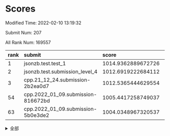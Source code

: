 # Scores

Modified Time: 2022-02-10 13:19:32

Submit Num: 207

All Rank Num: 169557

| rank |               submit               |       score        |       sigma        | pk_num |
| :--- | :--------------------------------- | :----------------- | :----------------- | :----- |
| 1    | jsonzb.test.test_1                 | 1014.9362889672726 | 0.8706486852104832 | 3278   |
| 2    | jsonzb.test.submission_level_4     | 1012.6919222684112 | 0.8046827399824062 | 3279   |
| 3    | cpp.21_12_24.submission-2b2ea0d7   | 1012.5365444629554 | 0.7875667047497873 | 3277   |
| 54   | cpp.2022_01_09.submission-816672bd | 1005.4417258749037 | 0.7317234266239003 | 3281   |
| 63   | cpp.2022_01_09.submission-5b0e3de2 | 1004.0348967320537 | 0.7208279253425367 | 3275   |


<details>
<summary>全部</summary>

| rank |                 submit                 |       score        |       sigma        | pk_num |
| :--- | :------------------------------------- | :----------------- | :----------------- | :----- |
| 1    | jsonzb.test.test_1                     | 1014.9362889672726 | 0.8706486852104832 | 3278   |
| 2    | jsonzb.test.submission_level_4         | 1012.6919222684112 | 0.8046827399824062 | 3279   |
| 3    | cpp.21_12_24.submission-2b2ea0d7       | 1012.5365444629554 | 0.7875667047497873 | 3277   |
| 4    | gobigger.level_3.submission_level_3_34 | 1012.2021055274558 | 0.7761096820414757 | 3278   |
| 5    | gobigger.level_3.submission_level_3_8  | 1011.9251151448616 | 0.7861457626037853 | 3278   |
| 6    | gobigger.level_3.submission_level_3_42 | 1011.6187704988457 | 0.7654953071638789 | 3275   |
| 7    | gobigger.level_3.submission_level_3_31 | 1011.3045218253905 | 0.7874162979524071 | 3285   |
| 8    | gobigger.level_3.submission_level_3_12 | 1011.0447466751419 | 0.7953589191461278 | 3277   |
| 9    | gobigger.level_3.submission_level_3_47 | 1010.9093262067291 | 0.7718977949240302 | 3279   |
| 10   | gobigger.level_3.submission_level_3_7  | 1010.8091193343612 | 0.7474468433189175 | 3277   |
| 11   | gobigger.level_3.submission_level_3_28 | 1010.7165566678523 | 0.7361670576472447 | 3270   |
| 12   | gobigger.level_3.submission_level_3_36 | 1010.6063981273853 | 0.7830169304124237 | 3284   |
| 13   | gobigger.level_3.submission_level_3_17 | 1010.5944672597639 | 0.7667141625689247 | 3282   |
| 14   | gobigger.level_3.submission_level_3_48 | 1010.5801686643116 | 0.7688278139594344 | 3279   |
| 15   | gobigger.level_3.submission_level_3_46 | 1010.5746699251382 | 0.7859834102161716 | 3280   |
| 16   | gobigger.level_3.submission_level_3_25 | 1010.5740579932411 | 0.751102868007743  | 3279   |
| 17   | gobigger.level_3.submission_level_3_43 | 1010.5156824585101 | 0.7598841822333509 | 3275   |
| 18   | gobigger.level_3.submission_level_3_19 | 1010.4561579965633 | 0.7732199221194416 | 3277   |
| 19   | gobigger.level_3.submission_level_3_10 | 1010.4456084452463 | 0.767861501039457  | 3276   |
| 20   | gobigger.level_3.submission_level_3_23 | 1010.4383675538676 | 0.7615994822824877 | 3281   |
| 21   | gobigger.level_3.submission_level_3_9  | 1010.4262058847673 | 0.7917302628944566 | 3273   |
| 22   | gobigger.level_3.submission_level_3_1  | 1010.3142055361463 | 0.7605400263188159 | 3276   |
| 23   | gobigger.level_3.submission_level_3_22 | 1010.0485287518171 | 0.7569102368357392 | 3274   |
| 24   | gobigger.level_3.submission_level_3_0  | 1010.0075067109509 | 0.7386918614691138 | 3279   |
| 25   | gobigger.level_3.submission_level_3_40 | 1009.9583800610241 | 0.7596306070829186 | 3273   |
| 26   | gobigger.level_3.submission_level_3_4  | 1009.9139401714293 | 0.763886769929874  | 3274   |
| 27   | gobigger.level_3.submission_level_3_6  | 1009.9005936652254 | 0.7482317473460149 | 3277   |
| 28   | gobigger.level_3.submission_level_3_3  | 1009.8676529849643 | 0.7496284158789372 | 3273   |
| 29   | gobigger.level_3.submission_level_3_16 | 1009.7942897728755 | 0.7438205458036602 | 3270   |
| 30   | gobigger.level_3.submission_level_3_38 | 1009.5910963515703 | 0.7563153553443097 | 3275   |
| 31   | gobigger.level_3.submission_level_3_11 | 1009.5805086721585 | 0.7507264117728425 | 3280   |
| 32   | gobigger.level_3.submission_level_3_27 | 1009.555836635715  | 0.7348130888656306 | 3271   |
| 33   | gobigger.level_3.submission_level_3_41 | 1009.5543065688753 | 0.7651073041194231 | 3280   |
| 34   | gobigger.level_3.submission_level_3_2  | 1009.5195151857088 | 0.7440224619003156 | 3275   |
| 35   | gobigger.level_3.submission_level_3_13 | 1009.5062764111204 | 0.7777206392171537 | 3281   |
| 36   | gobigger.level_3.submission_level_3_45 | 1009.4689606007463 | 0.764663223298557  | 3279   |
| 37   | gobigger.level_3.submission_level_3_35 | 1009.4672729663114 | 0.7406288778305131 | 3276   |
| 38   | gobigger.level_3.submission_level_3_49 | 1009.4577997800163 | 0.734842120905343  | 3274   |
| 39   | gobigger.level_3.submission_level_3_30 | 1009.4326836741911 | 0.760605911309284  | 3280   |
| 40   | gobigger.level_3.submission_level_3_18 | 1009.4274920788025 | 0.7511797834788816 | 3271   |
| 41   | gobigger.level_3.submission_level_3_26 | 1009.3977207173716 | 0.7677195400349744 | 3280   |
| 42   | gobigger.level_3.submission_level_3_39 | 1009.3349663245841 | 0.7367383765452917 | 3277   |
| 43   | gobigger.level_3.submission_level_3_20 | 1009.3176196823371 | 0.7440701528315464 | 3276   |
| 44   | gobigger.level_3.submission_level_3_29 | 1009.2989142649927 | 0.7453041853116971 | 3281   |
| 45   | gobigger.level_3.submission_level_3_44 | 1009.1454615083784 | 0.7402603983282455 | 3282   |
| 46   | gobigger.level_3.submission_level_3_5  | 1009.1384348535644 | 0.7463811150545392 | 3273   |
| 47   | gobigger.level_3.submission_level_3_15 | 1009.080976936385  | 0.765159023787884  | 3273   |
| 48   | gobigger.level_3.submission_level_3_24 | 1008.8323288781336 | 0.7569548080684051 | 3279   |
| 49   | gobigger.level_3.submission_level_3_14 | 1008.8220966820509 | 0.7407396549111944 | 3276   |
| 50   | gobigger.level_3.submission_level_3_21 | 1008.7939010433684 | 0.7354217676073128 | 3280   |
| 51   | gobigger.level_3.submission_level_3_32 | 1008.5229916701327 | 0.7606802935921505 | 3277   |
| 52   | gobigger.level_3.submission_level_3_33 | 1008.4117166913599 | 0.7606223016357326 | 3280   |
| 53   | gobigger.level_3.submission_level_3_37 | 1008.2582844131996 | 0.7464652502148917 | 3277   |
| 54   | cpp.2022_01_09.submission-816672bd     | 1005.4417258749037 | 0.7317234266239003 | 3281   |
| 55   | gobigger.level_1.submission_level_1_21 | 1004.830312845421  | 0.7219150536624807 | 3275   |
| 56   | gobigger.level_1.submission_level_1_31 | 1004.7537939202105 | 0.7311977140180423 | 3274   |
| 57   | gobigger.level_1.submission_level_1_10 | 1004.6714662440417 | 0.7310262420703386 | 3278   |
| 58   | gobigger.level_1.submission_level_1_6  | 1004.6308170863207 | 0.7184487587648161 | 3279   |
| 59   | gobigger.level_1.submission_level_1_28 | 1004.3311006926933 | 0.7261241785414368 | 3277   |
| 60   | gobigger.level_1.submission_level_1_48 | 1004.3058456792371 | 0.7227408296211977 | 3270   |
| 61   | gobigger.level_1.submission_level_1_1  | 1004.1100062370348 | 0.7221381132290136 | 3275   |
| 62   | gobigger.level_1.submission_level_1_33 | 1004.0598251040597 | 0.7034383179831245 | 3277   |
| 63   | cpp.2022_01_09.submission-5b0e3de2     | 1004.0348967320537 | 0.7208279253425367 | 3275   |
| 64   | gobigger.level_1.submission_level_1_5  | 1004.0183884970562 | 0.7309872424632792 | 3271   |
| 65   | gobigger.level_1.submission_level_1_19 | 1004.0035181386817 | 0.7157587469504848 | 3270   |
| 66   | gobigger.level_1.submission_level_1_49 | 1003.9996169283683 | 0.7165881989538534 | 3277   |
| 67   | gobigger.level_1.submission_level_1_41 | 1003.9230194639692 | 0.726527755918601  | 3280   |
| 68   | gobigger.level_1.submission_level_1_34 | 1003.851540528409  | 0.7269134905111366 | 3273   |
| 69   | gobigger.level_1.submission_level_1_26 | 1003.7812706516086 | 0.7167781249170941 | 3274   |
| 70   | gobigger.level_1.submission_level_1_29 | 1003.7148565874014 | 0.7242576252621863 | 3276   |
| 71   | gobigger.level_1.submission_level_1_23 | 1003.6560043918668 | 0.7185039979361811 | 3277   |
| 72   | gobigger.level_1.submission_level_1_43 | 1003.6162561522483 | 0.7138744095048001 | 3279   |
| 73   | gobigger.level_1.submission_level_1_16 | 1003.5618353414723 | 0.7048740964888787 | 3277   |
| 74   | gobigger.level_1.submission_level_1_42 | 1003.529348605941  | 0.734098230539144  | 3279   |
| 75   | gobigger.level_1.submission_level_1_4  | 1003.5003578950543 | 0.7105348063397787 | 3278   |
| 76   | gobigger.level_1.submission_level_1_18 | 1003.4998054194497 | 0.7190211016536017 | 3272   |
| 77   | gobigger.level_1.submission_level_1_0  | 1003.4821424449066 | 0.712858027550999  | 3280   |
| 78   | gobigger.level_1.submission_level_1_20 | 1003.4614686469821 | 0.7008528424820757 | 3275   |
| 79   | gobigger.level_1.submission_level_1_11 | 1003.3898556600187 | 0.7027336811725633 | 3277   |
| 80   | gobigger.level_1.submission_level_1_8  | 1003.2447435349338 | 0.707772206902954  | 3279   |
| 81   | gobigger.level_1.submission_level_1_17 | 1003.1520638747451 | 0.7182739990142722 | 3276   |
| 82   | gobigger.level_1.submission_level_1_35 | 1002.9844190469174 | 0.7180552623014697 | 3282   |
| 83   | gobigger.level_1.submission_level_1_30 | 1002.9843000311853 | 0.7156044294373173 | 3275   |
| 84   | gobigger.level_1.submission_level_1_27 | 1002.9703663077065 | 0.7165122927538656 | 3273   |
| 85   | gobigger.level_1.submission_level_1_15 | 1002.9627999573231 | 0.7246069889254461 | 3272   |
| 86   | gobigger.level_1.submission_level_1_32 | 1002.9578964900212 | 0.7192734667847634 | 3275   |
| 87   | gobigger.level_1.submission_level_1_12 | 1002.9006298607861 | 0.7220856695623062 | 3278   |
| 88   | gobigger.level_1.submission_level_1_46 | 1002.8212771859661 | 0.7127527641987331 | 3273   |
| 89   | gobigger.level_1.submission_level_1_2  | 1002.7804333047308 | 0.7097145870204946 | 3281   |
| 90   | gobigger.level_1.submission_level_1_13 | 1002.729536538005  | 0.7043434114336651 | 3274   |
| 91   | gobigger.level_1.submission_level_1_44 | 1002.6853817719445 | 0.7105205716911918 | 3275   |
| 92   | gobigger.level_1.submission_level_1_36 | 1002.629812752678  | 0.6977355079415432 | 3276   |
| 93   | gobigger.level_1.submission_level_1_7  | 1002.6185396047163 | 0.7105587666579827 | 3276   |
| 94   | gobigger.level_1.submission_level_1_40 | 1002.5850076243917 | 0.7263571311939031 | 3274   |
| 95   | gobigger.level_1.submission_level_1_14 | 1002.5822676346648 | 0.7147417644692605 | 3282   |
| 96   | gobigger.level_1.submission_level_1_22 | 1002.5694052508557 | 0.7146951087416362 | 3273   |
| 97   | gobigger.level_1.submission_level_1_39 | 1002.5291314228502 | 0.7206263206193451 | 3274   |
| 98   | gobigger.level_1.submission_level_1_25 | 1002.3923335595952 | 0.7065490675861219 | 3273   |
| 99   | gobigger.level_1.submission_level_1_37 | 1002.3584040026237 | 0.7131024890016459 | 3275   |
| 100  | gobigger.level_1.submission_level_1_3  | 1002.3385856056827 | 0.7215488900563038 | 3278   |
| 101  | gobigger.level_1.submission_level_1_9  | 1002.2123252277307 | 0.7244921562371293 | 3277   |
| 102  | gobigger.level_1.submission_level_1_45 | 1002.2080160648062 | 0.7204429718666134 | 3278   |
| 103  | gobigger.level_1.submission_level_1_47 | 1001.8355519568013 | 0.7168368426628118 | 3279   |
| 104  | gobigger.level_1.submission_level_1_38 | 1001.7395289836022 | 0.7150650712711653 | 3268   |
| 105  | gobigger.level_1.submission_level_1_24 | 1001.1773435334328 | 0.7138694706808179 | 3273   |
| 106  | gobigger.random.submission_random_14   | 997.8283410918293  | 0.7123884383530799 | 3276   |
| 107  | gobigger.random.submission_random_28   | 997.7681536922162  | 0.7067610101709612 | 3279   |
| 108  | gobigger.random.submission_random_16   | 996.8628367839833  | 0.7046336838777547 | 3275   |
| 109  | gobigger.random.submission_random_20   | 996.8523433027561  | 0.7200624763745669 | 3270   |
| 110  | gobigger.random.submission_random_7    | 996.7498059310025  | 0.7059602519003928 | 3279   |
| 111  | gobigger.random.submission_random_0    | 996.6008296652088  | 0.7152335927064648 | 3278   |
| 112  | gobigger.random.submission_random_12   | 996.5443147242021  | 0.7131678547088773 | 3276   |
| 113  | gobigger.random.submission_random_48   | 996.5356122464333  | 0.7071375069127995 | 3285   |
| 114  | gobigger.random.submission_random_34   | 996.4216455309819  | 0.7227629425181853 | 3280   |
| 115  | gobigger.random.submission_random_1    | 996.3703106245174  | 0.7096584078801084 | 3278   |
| 116  | gobigger.random.submission_random_24   | 996.3541544000452  | 0.7080736526188962 | 3275   |
| 117  | gobigger.random.submission_random_37   | 996.3428698953206  | 0.7060777253669575 | 3273   |
| 118  | gobigger.random.submission_random_26   | 996.2305090969791  | 0.7016532249269001 | 3277   |
| 119  | gobigger.random.submission_random_23   | 996.082272015987   | 0.7066662553369188 | 3278   |
| 120  | gobigger.random.submission_random_32   | 996.0508772154654  | 0.7054898014079313 | 3274   |
| 121  | gobigger.random.submission_random_2    | 995.9933868257428  | 0.7108909192916166 | 3283   |
| 122  | gobigger.random.submission_random_10   | 995.9799678564287  | 0.7173390386011079 | 3278   |
| 123  | gobigger.random.submission_random_27   | 995.938295196818   | 0.6965039851710418 | 3278   |
| 124  | gobigger.random.submission_random_42   | 995.8890221134727  | 0.7037783561778461 | 3275   |
| 125  | gobigger.random.submission_random_38   | 995.8782258406568  | 0.6976672448348054 | 3279   |
| 126  | gobigger.random.submission_random_47   | 995.8734404461479  | 0.7192070447228216 | 3275   |
| 127  | gobigger.random.submission_random_45   | 995.8577872410285  | 0.7156992879142786 | 3277   |
| 128  | gobigger.random.submission_random_46   | 995.8356396403153  | 0.7183321669903449 | 3278   |
| 129  | gobigger.random.submission_random_17   | 995.8051622397387  | 0.7022302656742978 | 3276   |
| 130  | gobigger.random.submission_random_21   | 995.7557803754726  | 0.7139061388255252 | 3285   |
| 131  | gobigger.random.submission_random_40   | 995.7470918057535  | 0.7110636121166386 | 3279   |
| 132  | gobigger.random.submission_random_41   | 995.7441959755764  | 0.7022336720624809 | 3280   |
| 133  | gobigger.random.submission_random_6    | 995.6596508972502  | 0.7172648618151375 | 3280   |
| 134  | gobigger.random.submission_random_29   | 995.6481335437381  | 0.7191887819418838 | 3272   |
| 135  | gobigger.random.submission_random_8    | 995.6206287233041  | 0.7141268453954083 | 3277   |
| 136  | gobigger.random.submission_random_19   | 995.5922671006455  | 0.7221700983864947 | 3276   |
| 137  | gobigger.random.submission_random_33   | 995.5761145483216  | 0.7191755384680995 | 3276   |
| 138  | gobigger.random.submission_random_31   | 995.5656508370683  | 0.6964517981930871 | 3280   |
| 139  | gobigger.random.submission_random_36   | 995.5487957400925  | 0.7059387914853384 | 3277   |
| 140  | gobigger.random.submission_random_22   | 995.5438231122406  | 0.709186778171819  | 3273   |
| 141  | gobigger.random.submission_random_44   | 995.3196305207057  | 0.7136632017537263 | 3272   |
| 142  | gobigger.random.submission_random_4    | 995.2936908383023  | 0.7047190453918515 | 3272   |
| 143  | gobigger.random.submission_random_43   | 995.280906612128   | 0.7178112135082684 | 3278   |
| 144  | gobigger.random.submission_random_11   | 995.2689968422138  | 0.7128118948036676 | 3279   |
| 145  | gobigger.random.submission_random_15   | 995.1401219223903  | 0.7211393731294374 | 3280   |
| 146  | gobigger.random.submission_random_35   | 995.1320995474026  | 0.7098014310483325 | 3278   |
| 147  | gobigger.random.submission_random_25   | 995.1018525872558  | 0.7045681941634099 | 3272   |
| 148  | gobigger.random.submission_random_39   | 995.081996394827   | 0.7142767373644129 | 3273   |
| 149  | gobigger.random.submission_random_3    | 994.9594591239512  | 0.7116688130998009 | 3277   |
| 150  | gobigger.random.submission_random_9    | 994.8835179540349  | 0.724724035471654  | 3274   |
| 151  | gobigger.random.submission_random_30   | 994.7999990951848  | 0.7233352558286902 | 3275   |
| 152  | gobigger.random.submission_random_18   | 994.6649956604697  | 0.7181831949254723 | 3277   |
| 153  | gobigger.random.submission_random_5    | 994.619581710525   | 0.7213034614506055 | 3277   |
| 154  | gobigger.random.submission_random_13   | 994.4188489796683  | 0.7163617381540538 | 3275   |
| 155  | gobigger.random.submission_random_49   | 994.2425270948263  | 0.7076259690503925 | 3274   |
| 156  | gobigger.level_2.submission_level_2_2  | 994.05680024693    | 0.7353568191461897 | 3277   |
| 157  | gobigger.level_2.submission_level_2_3  | 993.8495901293307  | 0.7215938412353611 | 3279   |
| 158  | gobigger.level_2.submission_level_2_8  | 993.3940705218864  | 0.7412738072495499 | 3277   |
| 159  | gobigger.level_2.submission_level_2_34 | 993.2593981236405  | 0.7335996243425905 | 3279   |
| 160  | gobigger.level_2.submission_level_2_9  | 993.2249880701077  | 0.7295937955296107 | 3279   |
| 161  | gobigger.level_2.submission_level_2_15 | 993.1619739668507  | 0.7244076506589259 | 3272   |
| 162  | gobigger.level_2.submission_level_2_18 | 993.1557392600623  | 0.7354329014707839 | 3276   |
| 163  | gobigger.level_2.submission_level_2_11 | 992.9222345247329  | 0.7349542440138357 | 3275   |
| 164  | gobigger.level_2.submission_level_2_43 | 992.8701052869006  | 0.7296513299689916 | 3274   |
| 165  | gobigger.level_2.submission_level_2_29 | 992.755690435158   | 0.7541011096118159 | 3276   |
| 166  | gobigger.level_2.submission_level_2_27 | 992.6870895126841  | 0.7351201420834349 | 3278   |
| 167  | gobigger.level_2.submission_level_2_19 | 992.6326358675037  | 0.7440151785314844 | 3273   |
| 168  | gobigger.level_2.submission_level_2_46 | 992.6164788117328  | 0.7570245965081059 | 3272   |
| 169  | gobigger.level_2.submission_level_2_38 | 992.5720677794781  | 0.7282549106181249 | 3277   |
| 170  | gobigger.level_2.submission_level_2_13 | 992.5605837982519  | 0.7515257873596272 | 3273   |
| 171  | gobigger.level_2.submission_level_2_12 | 992.5463009598329  | 0.7149981783130068 | 3282   |
| 172  | gobigger.level_2.submission_level_2_5  | 992.4346386916422  | 0.7560063082122916 | 3274   |
| 173  | gobigger.level_2.submission_level_2_49 | 992.4066103148422  | 0.7434025082811676 | 3275   |
| 174  | gobigger.level_2.submission_level_2_1  | 992.4038916611815  | 0.741496465893245  | 3277   |
| 175  | gobigger.level_2.submission_level_2_7  | 992.3626253775788  | 0.7497857204508002 | 3275   |
| 176  | gobigger.level_2.submission_level_2_40 | 992.3492678274985  | 0.7440876514817979 | 3272   |
| 177  | gobigger.level_2.submission_level_2_47 | 992.3215002412026  | 0.7441078311758403 | 3273   |
| 178  | gobigger.level_2.submission_level_2_14 | 992.3142872717026  | 0.7403418190117208 | 3279   |
| 179  | gobigger.level_2.submission_level_2_37 | 992.3049684884143  | 0.7352648110730444 | 3275   |
| 180  | gobigger.level_2.submission_level_2_44 | 992.2994016409616  | 0.7357680183538965 | 3275   |
| 181  | gobigger.level_2.submission_level_2_17 | 992.2696177667121  | 0.7508064160717132 | 3276   |
| 182  | gobigger.level_2.submission_level_2_4  | 992.2339291555872  | 0.7547638501846531 | 3278   |
| 183  | gobigger.level_2.submission_level_2_24 | 992.1820818601187  | 0.7402810372322401 | 3276   |
| 184  | gobigger.level_2.submission_level_2_35 | 992.1455865744589  | 0.7618045401308469 | 3278   |
| 185  | gobigger.level_2.submission_level_2_22 | 992.0986279277008  | 0.7533125102861535 | 3278   |
| 186  | gobigger.level_2.submission_level_2_31 | 992.0672682102297  | 0.7401503694182887 | 3281   |
| 187  | gobigger.level_2.submission_level_2_48 | 992.0104641899584  | 0.7267597038780063 | 3282   |
| 188  | gobigger.level_2.submission_level_2_45 | 992.0011726281946  | 0.759628234916457  | 3274   |
| 189  | gobigger.level_2.submission_level_2_39 | 991.9775098786861  | 0.7563372184485119 | 3275   |
| 190  | gobigger.level_2.submission_level_2_0  | 991.9746772956929  | 0.7365235473357077 | 3276   |
| 191  | gobigger.level_2.submission_level_2_21 | 991.9085553190984  | 0.755160541860553  | 3274   |
| 192  | gobigger.level_2.submission_level_2_23 | 991.8819709266761  | 0.7544985567051921 | 3274   |
| 193  | gobigger.level_2.submission_level_2_16 | 991.8539839609108  | 0.7463656308791349 | 3283   |
| 194  | gobigger.level_2.submission_level_2_6  | 991.8213673737739  | 0.7516674594303213 | 3273   |
| 195  | gobigger.level_2.submission_level_2_33 | 991.7647057687882  | 0.7460902068651383 | 3275   |
| 196  | gobigger.level_2.submission_level_2_20 | 991.7068959547835  | 0.7430138786724811 | 3275   |
| 197  | gobigger.level_2.submission_level_2_10 | 991.650828859808   | 0.74592578908145   | 3276   |
| 198  | gobigger.level_2.submission_level_2_28 | 991.5588491879312  | 0.7527178202899127 | 3278   |
| 199  | gobigger.level_2.submission_level_2_26 | 991.477919252015   | 0.7462221724663131 | 3279   |
| 200  | gobigger.level_2.submission_level_2_30 | 991.3107193529972  | 0.7545871323559746 | 3277   |
| 201  | gobigger.level_2.submission_level_2_42 | 991.1288384395112  | 0.754409536247789  | 3274   |
| 202  | gobigger.level_2.submission_level_2_25 | 991.0490149532988  | 0.7445157502028503 | 3273   |
| 203  | gobigger.level_2.submission_level_2_32 | 991.0011277026068  | 0.7590842891272879 | 3283   |
| 204  | gobigger.level_2.submission_level_2_36 | 990.7534884661602  | 0.745787710946837  | 3274   |
| 205  | gobigger.level_2.submission_level_2_41 | 989.8849993117592  | 0.7686842851657385 | 3274   |
| 206  | gobigger.none.submission_none_1        | 978.7677623568519  | 1.198339956991448  | 3271   |
| 207  | gobigger.none.submission_none_0        | 978.211842656919   | 1.2153853050279084 | 3277   |

</details>